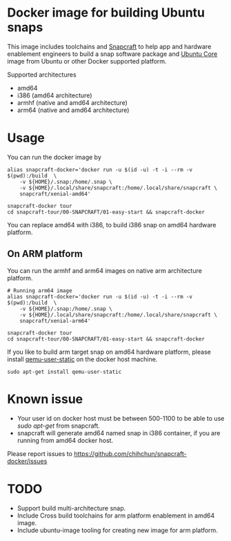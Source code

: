 # Docker image for building Ubuntu snaps

This image includes toolchains and [Snapcraft](https://snapcraft.io) to help app and hardware enablement engineers to build a snap software package and [Ubuntu Core](https://developer.ubuntu.com/en/snappy/) image from Ubuntu or other Docker supported platform.

Supported architectures

* amd64
* i386 (amd64 architecture)
* armhf (native and amd64 architecture)
* arm64 (native and amd64 architecture)

# Usage

You can run the docker image by

    alias snapcraft-docker='docker run -u $(id -u) -t -i --rm -v $(pwd):/build  \
    	-v ${HOME}/.snap:/home/.snap \
    	-v ${HOME}/.local/share/snapcraft:/home/.local/share/snapcraft \
    	snapcraft/xenial-amd64'

    snapcraft-docker tour
    cd snapcraft-tour/00-SNAPCRAFT/01-easy-start && snapcraft-docker

You can replace amd64 with i386, to build i386 snap on amd64 hardware platform.

## On ARM platform

You can run the armhf and arm64 images on native arm architecture platform.

    # Running arm64 image
    alias snapcraft-docker='docker run -u $(id -u) -t -i --rm -v $(pwd):/build  \
    	-v ${HOME}/.snap:/home/.snap \
    	-v ${HOME}/.local/share/snapcraft:/home/.local/share/snapcraft \
    	snapcraft/xenial-arm64'

    snapcraft-docker tour
    cd snapcraft-tour/00-SNAPCRAFT/01-easy-start && snapcraft-docker


If you like to build arm target snap on amd64 hardware platform, please install [qemu-user-static](http://packages.ubuntu.com/qemu-user-static) on the docker host machine.

    sudo apt-get install qemu-user-static

# Known issue
* Your user id on docker host must be between 500-1100 to be able to use _sudo apt-get_ from snapcraft.
* snapcraft will generate amd64 named snap in i386 container, if you are running from amd64 docker host.

Please report issues to https://github.com/chihchun/snapcraft-docker/issues
# TODO
* Support build multi-architecture snap.
* Include Cross build toolchains for arm platform enablement in amd64 image.
* Include ubuntu-image tooling for creating new image for arm platform.
